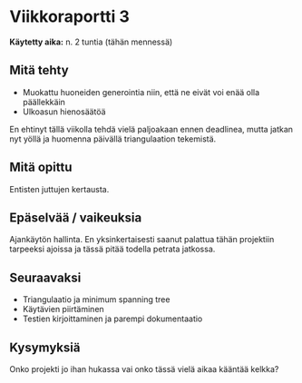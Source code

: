 # Viikkoraportti 3

**Käytetty aika:** n. 2 tuntia (tähän mennessä)  

## Mitä tehty  
- Muokattu huoneiden generointia niin, että ne eivät voi enää olla päällekkäin
- Ulkoasun hienosäätöä

En ehtinyt tällä viikolla tehdä vielä paljoakaan ennen deadlinea, mutta jatkan nyt yöllä ja huomenna päivällä triangulaation tekemistä. 

## Mitä opittu  
Entisten juttujen kertausta.

## Epäselvää / vaikeuksia  
Ajankäytön hallinta. En yksinkertaisesti saanut palattua tähän projektiin tarpeeksi ajoissa ja tässä pitää todella petrata jatkossa.

## Seuraavaksi  
- Triangulaatio ja minimum spanning tree
- Käytävien piirtäminen
- Testien kirjoittaminen ja parempi dokumentaatio

## Kysymyksiä  
Onko projekti jo ihan hukassa vai onko tässä vielä aikaa kääntää kelkka?
